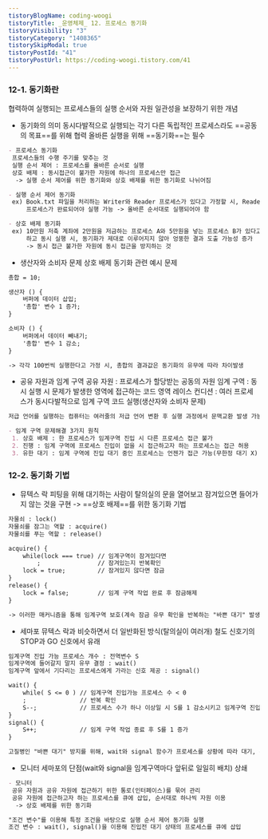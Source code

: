```yaml
---
tistoryBlogName: coding-woogi
tistoryTitle: _운영체제_ 12. 프로세스 동기화
tistoryVisibility: "3"
tistoryCategory: "1408365"
tistorySkipModal: true
tistoryPostId: "41"
tistoryPostUrl: https://coding-woogi.tistory.com/41
---
```


### 12-1. 동기화란
협력하여 실행되는 프로세스들의 실행 순서와 자원 일관성을 보장하기 위한 개념

- 동기화의 의미
동시다발적으로 실행되는 각기 다른 독립적인 프로세스라도 ==공동의 목표==를 위해 협력
올바른 실행을 위해 ==동기화==는 필수
```MarkDown
- 프로세스 동기화
 프로세스들의 수행 주기를 맞추는 것
 실행 순서 제어 : 프로세스를 올바른 순서로 실행
 상호 배제 : 동시접근이 불가한 자원에 하나의 프로세스만 접근
  -> 실행 순서 제어를 위한 동기화와 상호 배제를 위한 동기화로 나뉘어짐
```

```MarkDown
- 실행 순서 제어 동기화
 ex) Book.txt 파일을 처리하는 Writer와 Reader 프로세스가 있다고 가정할 시, Reader는 Writer
     프로세스가 완료되어야 실행 가능 -> 올바른 순서대로 실행되어야 함
```

```MarkDown
- 상호 배제 동기화
 ex) 10만원 저축 계좌에 2만원을 저금하는 프로세스 A와 5만원을 넣는 프로세스 B가 있다고 가정
     하고 동시 실행 시, 동기화가 제대로 이루어지지 않아 엉뚱한 결과 도출 가능성 증가
     -> 동시 접근 불가한 자원에 동시 접근을 방지하는 것
```

- 생산자와 소비자 문제
상호 배제 동기화 관련 예시 문제
```MarkDown
총합 = 10;

생산자 () {
	버퍼에 데이터 삽입;
	'총합' 변수 1 증가;
}

소비자 () {
	버퍼에서 데이터 빼내기;
	'총합' 변수 1 감소;
}

-> 각각 100번씩 실행한다고 가정 시, 총합의 결과값은 동기화의 유무에 따라 차이발생
```

- 공유 자원과 임계 구역
공유 자원 : 프로세스가 할당받는 공동의 자원
임계 구역 : 동시 실행 시 문제가 발생한 영역에 접근하는 코드 영역
레이스 컨디션 : 여러 프로세스가 동시다발적으로 임계 구역 코드 실행(생산자와 소비자 문제)
```MarkDown
저급 언어를 실행하는 컴퓨터는 여러줄의 저급 언어 변환 후 실행 과정에서 문맥교환 발생 가능

- 임계 구역 문제해결 3가지 원칙
 1. 상호 배제 : 한 프로세스가 임계구역 진입 시 다른 프로세스 접근 불가
 2. 진행 : 임계 구역에 프로세스 진입이 없을 시 접근하고자 하는 프로세스는 접근 허용
 3. 유한 대기 : 임계 구역에 진입 대기 중인 프로세스는 언젠가 접근 가능(무한정 대기 X)
```

### 12-2. 동기화 기법

- 뮤텍스 락
피팅을 위해 대기하는 사람이 탈의실의 문을 열어보고 잠겨있으면 들어가지 않는 것을 구현
 -> ==상호 배제==를 위한 동기화 기법
```MarkDown
자물쇠 : lock()
자물쇠를 잠그는 역할 : acquire()
자물쇠를 푸는 역할 : release()

acquire() {
	while(lock === true) // 임계구역이 잠겨있다면
		;                // 잠겨있는지 반복확인
	lock = true;         // 잠겨있지 않다면 잠금
}
release() {
	lock = false;        // 임계 구역 작업 완료 후 잠금해제
}

-> 이러한 매커니즘을 통해 임계구역 보호(계속 잠금 유무 확인을 반복하는 "바쁜 대기" 발생)
```

- 세마포
뮤텍스 락과 비슷하면서 더 일반화된 방식(탈의실이 여러개)
철도 신호기의 STOP과 GO 신호에서 유래
```MarkDown
임계구역 진입 가능 프로세스 개수 : 전역변수 S
임계구역에 들어갈지 말지 유무 결정 : wait()
임계구역 앞에서 기다리는 프로세스에게 가라는 신호 제공 : signal()

wait() {
	while( S <= 0 ) // 임계구역 진입가능 프로세스 수 < 0
	;               // 반복 확인
	S--;            // 프로세스 수가 하나 이상일 시 S를 1 감소시키고 임계구역 진입
}
signal() {
	S++;            // 임계 구역 작업 종료 후 S를 1 증가
}

고질병인 "바쁜 대기" 방지를 위해, wait와 signal 함수가 프로세스를 상황에 따라 대기, 준비 큐를 넘나들게 하여 CPU 주기 낭비 방지
```

- 모니터
세마포의 단점(wait와 signal을  임계구역마다 앞뒤로 일일히 배치) 상쇄
```MarkDown
- 모니터
 공유 자원과 공유 자원에 접근하기 위한 통로(인터페이스)를 묶어 관리
 공유 자원에 접근하고자 하는 프로세스를 큐에 삽입, 순서대로 하나씩 자원 이용
  -> 상호 배제를 위한 동기화

"조건 변수"를 이용해 특정 조건을 바탕으로 실행 순서 제어 동기화 실행
조건 변수 : wait(), signal()을 이용해 진입전 대기 상태의 프로세스를 큐에 삽입
```


